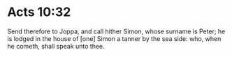 # Acts 10:32

Send therefore to Joppa, and call hither Simon, whose surname is Peter; he is lodged in the house of [one] Simon a tanner by the sea side: who, when he cometh, shall speak unto thee.